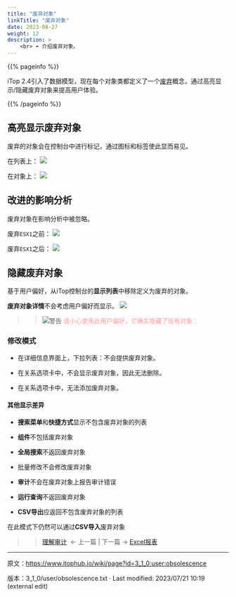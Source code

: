 ```yaml
---
title: "废弃对象"
linkTitle: "废弃对象"
date: 2023-08-27
weight: 12
description: >
    <br> ➡️ 介绍废弃对象。
---
```


{{% pageinfo %}}

iTop 2.4引入了数据模型，现在每个对象类都定义了一个[废弃](https://www.itophub.io/wiki/page?id=3_1_0:feature:obsolescence "3_1_0:feature:obsolescence")概念，通过高亮显示/隐藏废弃对象来提高用户体验。

{{% /pageinfo %}}

## 高亮显示废弃对象

废弃的对象会在控制台中进行标记，通过图标和标签使此显而易见。

在列表上： [![](https://www.itophub.io/wiki/media?w=600&tok=6b2624&media=3_1_0:user:obsolescence-list-hypervisor.png)](https://www.itophub.io/wiki/media?media=3_1_0:user:obsolescence-list-hypervisor.png "3_1_0:user:obsolescence-list-hypervisor.png")

在对象上： [![](https://www.itophub.io/wiki/media?w=500&tok=1177cc&media=3_1_0:user:obsolescence-details-hypervisor.png)](https://www.itophub.io/wiki/media?media=3_1_0:user:obsolescence-details-hypervisor.png "3_1_0:user:obsolescence-details-hypervisor.png")

## 改进的影响分析

废弃对象在影响分析中被忽略。

废弃`ESX1`之前： [![](https://www.itophub.io/wiki/media?w=500&tok=8c7ed2&media=3_1_0:user:obsolescence-impactanalyses-before2-4.png)](https://www.itophub.io/wiki/media?media=3_1_0:user:obsolescence-impactanalyses-before2-4.png "3_1_0:user:obsolescence-impactanalyses-before2-4.png")

废弃`ESX1`之后： [![](https://www.itophub.io/wiki/media?w=500&tok=50c1f0&media=3_1_0:user:obsolescence-impactanalyses-after2-4.png)](https://www.itophub.io/wiki/media?media=3_1_0:user:obsolescence-impactanalyses-after2-4.png "3_1_0:user:obsolescence-impactanalyses-after2-4.png")

## 隐藏废弃对象

基于用户偏好，从iTop控制台的**显示列表**中移除定义为废弃的对象。

**废弃对象详情**不会考虑用户偏好而显示。 [![](https://www.itophub.io/wiki/media?w=500&tok=89fb02&media=3_1_0:user:obsolescence-userpreference.png)](https://www.itophub.io/wiki/media?media=3_1_0:user:obsolescence-userpreference.png "3_1_0:user:obsolescence-userpreference.png")

>> ![警告](/docs/images/warning.png) <font style="color: #ff9999">请小心使用此用户偏好，它确实隐藏了现有对象：</font>

### 修改模式

*   在详细信息界面上，下拉列表：不会提供废弃对象。

*   在关系选项卡中，不会显示废弃对象，因此无法删除。
    
*   在关系选项卡中，无法添加废弃对象。
    

#### 其他显示差异

*   **搜索菜单**和**快捷方式**显示不包含废弃对象的列表
    
*   **组件**不包括废弃对象
    
*   **全局搜索**不返回废弃对象
    
*   批量修改不会修改废弃对象
    
*   **审计**不会在废弃对象上报告审计错误
    
*   **运行查询**不返回废弃对象
    
*   **CSV导出**应返回不包含废弃对象的列表

在此模式下仍然可以通过**CSV导入**废弃对象

>> [理解审计](../11-understanding_audits/)  ← 上一篇 | 下一篇 → [Excel报表](../13-reports_in_excel/) 
---
原文：<https://www.itophub.io/wiki/page?id=3_1_0:user:obsolescence>

版本：3_1_0/user/obsolescence.txt · Last modified: 2023/07/21 10:19 (external edit)

